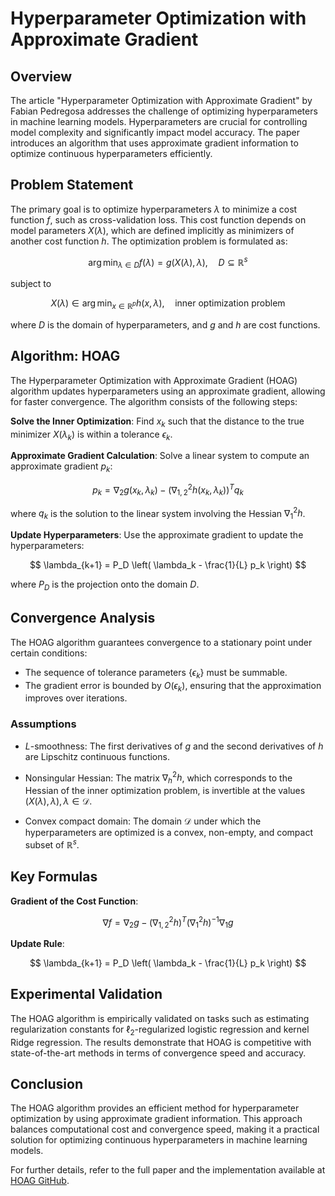 # Hyperparameter Optimization with Approximate Gradient

## Overview

The article "Hyperparameter Optimization with Approximate Gradient" by Fabian Pedregosa addresses the challenge of optimizing hyperparameters in machine learning models. Hyperparameters are crucial for controlling model complexity and significantly impact model accuracy. The paper introduces an algorithm that uses approximate gradient information to optimize continuous hyperparameters efficiently.

## Problem Statement

The primary goal is to optimize hyperparameters $\lambda$ to minimize a cost function $f$, such as cross-validation loss. This cost function depends on model parameters $X(\lambda)$, which are defined implicitly as minimizers of another cost function $h$. The optimization problem is formulated as:

$$
\arg \min_{\lambda \in D} f(\lambda) = g(X(\lambda), \lambda), \quad D \subseteq \mathbb{R}^s
$$

subject to

$$
X(\lambda) \in \arg \min_{x \in \mathbb{R}^p} h(x, \lambda), \quad \text{inner optimization problem}
$$

where $D$ is the domain of hyperparameters, and $g$ and $h$ are cost functions.

## Algorithm: HOAG

The Hyperparameter Optimization with Approximate Gradient (HOAG) algorithm updates hyperparameters using an approximate gradient, allowing for faster convergence. The algorithm consists of the following steps:

**Solve the Inner Optimization**: Find $x_k$ such that the distance to the true minimizer $X(\lambda_k)$ is within a tolerance $\epsilon_k$.

  **Approximate Gradient Calculation**: Solve a linear system to compute an approximate gradient $p_k$:

   $$
   p_k = \nabla_2 g(x_k, \lambda_k) - \left(\nabla_{1,2}^2 h(x_k, \lambda_k)\right)^T q_k
   $$

   where $q_k$ is the solution to the linear system involving the Hessian $\nabla_1^2 h$.

  **Update Hyperparameters**: Use the approximate gradient to update the hyperparameters:

   $$
   \lambda_{k+1} = P_D \left( \lambda_k - \frac{1}{L} p_k \right)
   $$

   where $P_D$ is the projection onto the domain $D$.

## Convergence Analysis

The HOAG algorithm guarantees convergence to a stationary point under certain conditions:

- The sequence of tolerance parameters $\{\epsilon_k\}$ must be summable.
- The gradient error is bounded by $O(\epsilon_k)$, ensuring that the approximation improves over iterations.

### Assumptions

- $L$-smoothness: The first derivatives of $g$ and the second derivatives of $h$ are Lipschitz continuous functions.

- Nonsingular Hessian: The matrix $\nabla^2_h h$, which corresponds to the Hessian of the inner optimization problem, is invertible at the values $(X(\lambda), \lambda), \lambda \in \mathcal{D}$.

- Convex compact domain: The domain $\mathcal{D}$ under which the hyperparameters are optimized is a convex, non-empty, and compact subset of $\mathbb{R}^s$.

## Key Formulas

**Gradient of the Cost Function**:

   $$ \nabla f = \nabla_2 g - \left(\nabla_{1,2}^2 h\right)^T \left(\nabla_1^2 h\right)^{-1} \nabla_1 g $$
   
**Update Rule**:

   $$
   \lambda_{k+1} = P_D \left( \lambda_k - \frac{1}{L} p_k \right)
   $$

## Experimental Validation

The HOAG algorithm is empirically validated on tasks such as estimating regularization constants for $\ell_2$-regularized logistic regression and kernel Ridge regression. The results demonstrate that HOAG is competitive with state-of-the-art methods in terms of convergence speed and accuracy.

## Conclusion

The HOAG algorithm provides an efficient method for hyperparameter optimization by using approximate gradient information. This approach balances computational cost and convergence speed, making it a practical solution for optimizing continuous hyperparameters in machine learning models.

For further details, refer to the full paper and the implementation available at [HOAG GitHub](https://github.com/fabianp/hoag).
